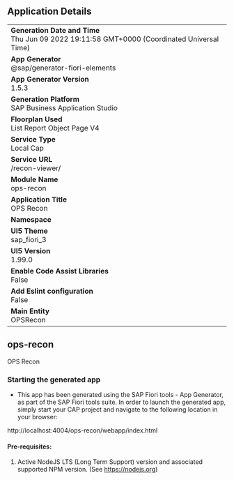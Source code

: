 ## Application Details
|               |
| ------------- |
|**Generation Date and Time**<br>Thu Jun 09 2022 19:11:58 GMT+0000 (Coordinated Universal Time)|
|**App Generator**<br>@sap/generator-fiori-elements|
|**App Generator Version**<br>1.5.3|
|**Generation Platform**<br>SAP Business Application Studio|
|**Floorplan Used**<br>List Report Object Page V4|
|**Service Type**<br>Local Cap|
|**Service URL**<br>/recon-viewer/
|**Module Name**<br>ops-recon|
|**Application Title**<br>OPS Recon|
|**Namespace**<br>|
|**UI5 Theme**<br>sap_fiori_3|
|**UI5 Version**<br>1.99.0|
|**Enable Code Assist Libraries**<br>False|
|**Add Eslint configuration**<br>False|
|**Main Entity**<br>OPSRecon|

## ops-recon

OPS Recon

### Starting the generated app

-   This app has been generated using the SAP Fiori tools - App Generator, as part of the SAP Fiori tools suite.  In order to launch the generated app, simply start your CAP project and navigate to the following location in your browser:

http://localhost:4004/ops-recon/webapp/index.html

#### Pre-requisites:

1. Active NodeJS LTS (Long Term Support) version and associated supported NPM version.  (See https://nodejs.org)


